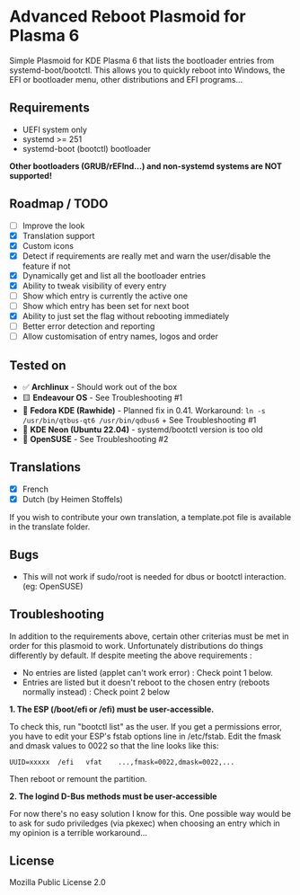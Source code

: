 # Advanced Reboot Plasmoid for Plasma 6

Simple Plasmoid for KDE Plasma 6 that lists the bootloader entries from systemd-boot/bootctl.
This allows you to quickly reboot into Windows, the EFI or bootloader menu, other distributions and EFI programs...

## Requirements

- UEFI system only
- systemd >= 251
- systemd-boot (bootctl) bootloader

**Other bootloaders (GRUB/rEFInd...) and non-systemd systems are NOT supported!**

## Roadmap / TODO

- [ ] Improve the look
- [X] Translation support
- [X] Custom icons
- [X] Detect if requirements are really met and warn the user/disable the feature if not
- [X] Dynamically get and list all the bootloader entries
- [X] Ability to tweak visibility of every entry
- [ ] Show which entry is currently the active one
- [ ] Show which entry has been set for next boot
- [X] Ability to just set the flag without rebooting immediately
- [ ] Better error detection and reporting
- [ ] Allow customisation of entry names, logos and order

## Tested on

- ✅ **Archlinux** - Should work out of the box
- 🟨 **Endeavour OS** - See Troubleshooting #1
- 🚫 **Fedora KDE (Rawhide)** - Planned fix in 0.41. Workaround: `ln -s /usr/bin/qtbus-qt6 /usr/bin/qdbus6` + See Troubleshooting #1
- 🚫 **KDE Neon (Ubuntu 22.04)** - systemd/bootctl version is too old
- 🚫 **OpenSUSE** - See Troubleshooting #2

## Translations

- [X] French
- [X] Dutch (by Heimen Stoffels)

If you wish to contribute your own translation, a template.pot file is available in the translate folder.

## Bugs

- This will not work if sudo/root is needed for dbus or bootctl interaction. (eg: OpenSUSE)

## Troubleshooting

In addition to the requirements above, certain other criterias must be met in order for this plasmoid to work. Unfortunately distributions do things differently by default.
If despite meeting the above requirements :

- No entries are listed (applet can't work error) : Check point 1 below.
- Entries are listed but it doesn't reboot to the chosen entry (reboots normally instead) : Check point 2 below

**1. The ESP (/boot/efi or /efi) must be user-accessible.**

To check this, run "bootctl list" as the user. If you get a permissions error, you have to edit your ESP's fstab options line in /etc/fstab.
Edit the fmask and dmask values to 0022 so that the line looks like this:
```
UUID=xxxxx  /efi   vfat    ...,fmask=0022,dmask=0022,...
```
Then reboot or remount the partition.

**2. The logind D-Bus methods must be user-accessible**

For now there's no easy solution I know for this. One possible way would be to ask for sudo priviledges (via pkexec) when choosing an entry which in my opinion is a terrible workaround...

## License

Mozilla Public License 2.0
